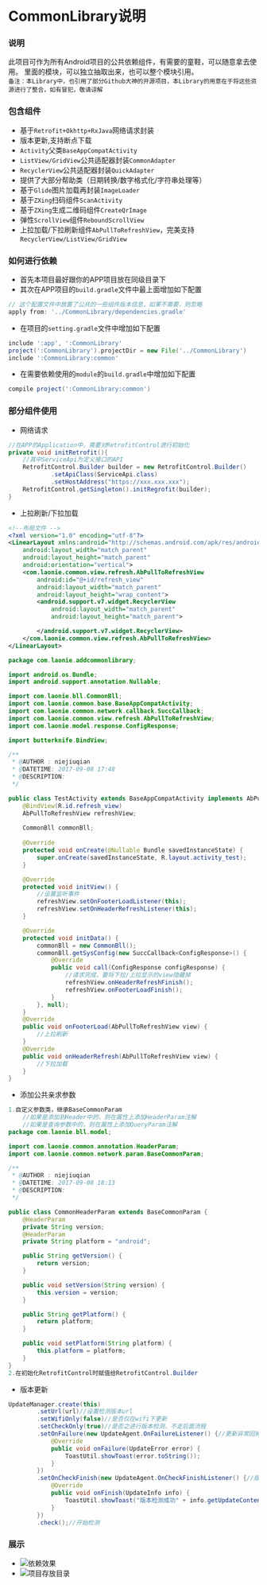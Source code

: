 # CommonLibrary说明
### 说明
此项目可作为所有Android项目的公共依赖组件，有需要的童鞋，可以随意拿去使用。
里面的模块，可以独立抽取出来，也可以整个模块引用。<br/>
`备注：本Library中，也引用了部分Github大神的开源项目，本Library的用意在于将这些资源进行了整合，如有冒犯，敬请谅解`

### 包含组件
- 基于`Retrofit+Okhttp+RxJava`网络请求封装
- 版本更新,支持断点下载
- `Activity`父类`BaseAppCompatActivity`
- `ListView/GridView`公共适配器封装`CommonAdapter`
- `RecyclerView`公共适配器封装`QuickAdapter`
- 提供了大部分帮助类（日期转换/数字格式化/字符串处理等）
- 基于`Glide`图片加载再封装`ImageLoader`
- 基于`ZXing`扫码组件`ScanActivity`
- 基于`ZXing`生成二维码组件`CreateQrImage`
- 弹性`ScrollView`组件`ReboundScrollView`
- 上拉加载/下拉刷新组件`AbPullToRefreshView`，完美支持`RecyclerView/ListView/GridView`

### 如何进行依赖
- 首先本项目最好跟你的APP项目放在同级目录下
- 其次在APP项目的`build.gradle`文件中最上面增加如下配置
```gradle
// 这个配置文件中放置了公共的一些组件版本信息，如果不需要，则忽略
apply from: '../CommonLibrary/dependencies.gradle'
```
- 在项目的`setting.gradle`文件中增加如下配置
```gradle
include ':app', ':CommonLibrary'
project(':CommonLibrary').projectDir = new File('../CommonLibrary')
include ':CommonLibrary:common'
```
- 在需要依赖使用的`module`的`build.gradle`中增加如下配置
```gradle
compile project(':CommonLibrary:common')
```
### 部分组件使用
- 网络请求
```java
//在APP的Application中，需要对RetrofitControl进行初始化
private void initRetrofit(){
    //其中ServiceApi为定义接口的API
    RetrofitControl.Builder builder = new RetrofitControl.Builder()
            .setApiClass(ServiceApi.class)
            .setHostAddress("https://xxx.xxx.xxx");
    RetrofitControl.getSingleton().initRegrofit(builder);
}
```
- 上拉刷新/下拉加载
```xml
<!--布局文件 -->
<?xml version="1.0" encoding="utf-8"?>
<LinearLayout xmlns:android="http://schemas.android.com/apk/res/android"
    android:layout_width="match_parent"
    android:layout_height="match_parent"
    android:orientation="vertical">
    <com.laonie.common.view.refresh.AbPullToRefreshView
        android:id="@+id/refresh_view"
        android:layout_width="match_parent"
        android:layout_height="wrap_content">
        <android.support.v7.widget.RecyclerView
            android:layout_width="match_parent"
            android:layout_height="match_parent">

        </android.support.v7.widget.RecyclerView>
    </com.laonie.common.view.refresh.AbPullToRefreshView>
</LinearLayout>
```
```java
package com.laonie.addcommonlibrary;

import android.os.Bundle;
import android.support.annotation.Nullable;

import com.laonie.bll.CommonBll;
import com.laonie.common.base.BaseAppCompatActivity;
import com.laonie.common.network.callback.SuccCallback;
import com.laonie.common.view.refresh.AbPullToRefreshView;
import com.laonie.model.response.ConfigResponse;

import butterknife.BindView;

/**
 * @AUTHOR : niejiuqian
 * @DATETIME: 2017-09-08 17:48
 * @DESCRIPTION:
 */

public class TestActivity extends BaseAppCompatActivity implements AbPullToRefreshView.OnFooterLoadListener,AbPullToRefreshView.OnHeaderRefreshListener {
    @BindView(R.id.refresh_view)
    AbPullToRefreshView refreshView;
    
    CommonBll commonBll;
    
    @Override
    protected void onCreate(@Nullable Bundle savedInstanceState) {
        super.onCreate(savedInstanceState, R.layout.activity_test);
    }

    @Override
    protected void initView() {
        //设置监听事件
        refreshView.setOnFooterLoadListener(this);
        refreshView.setOnHeaderRefreshListener(this);
    }

    @Override
    protected void initData() {
        commonBll = new CommonBll();
        commonBll.getSysConfig(new SuccCallback<ConfigResponse>() {
            @Override
            public void call(ConfigResponse configResponse) {
                //请求完成，要将下拉/上拉显示的view隐藏掉
                refreshView.onHeaderRefreshFinish();
                refreshView.onFooterLoadFinish();
            }
        }, null);
    }
    @Override
    public void onFooterLoad(AbPullToRefreshView view) {
        //上拉刷新
    }
    @Override
    public void onHeaderRefresh(AbPullToRefreshView view) {
        //下拉加载
    }
}
```
- 添加公共亲求参数
```java
1.自定义参数类，继承BaseCommonParam
    //如果是添加到Header中的，则在属性上添加HeaderParam注解
    //如果是查询参数中的，则在属性上添加QueryParam注解
package com.laonie.bll.model;

import com.laonie.common.annotation.HeaderParam;
import com.laonie.common.network.param.BaseCommonParam;

/**
 * @AUTHOR : niejiuqian
 * @DATETIME: 2017-09-08 18:13
 * @DESCRIPTION:
 */

public class CommonHeaderParam extends BaseCommonParam {
    @HeaderParam
    private String version;
    @HeaderParam
    private String platform = "android";

    public String getVersion() {
        return version;
    }

    public void setVersion(String version) {
        this.version = version;
    }

    public String getPlatform() {
        return platform;
    }

    public void setPlatform(String platform) {
        this.platform = platform;
    }
}
2.在初始化RetrofitControl时赋值给RetrofitControl.Builder
```
- 版本更新
```java
UpdateManager.create(this)
        .setUrl(url)//设置检测版本url
        .setWifiOnly(false)//是否仅在wifi下更新
        .setCheckOnly(true)//是否之进行版本检测，不走后面流程
        .setOnFailure(new UpdateAgent.OnFailureListener() {//更新异常回掉
            @Override
            public void onFailure(UpdateError error) {
                ToastUtil.showToast(error.toString());
            }
        })
        .setOnCheckFinish(new UpdateAgent.OnCheckFinishListener() {//版本检测结果回掉
            @Override
            public void onFinish(UpdateInfo info) {
                ToastUtil.showToast("版本检测成功" + info.getUpdateContent());
            }
        })
        .check();//开始检测
```
### 展示
- ![依赖效果](http://note.youdao.com/yws/public/resource/9ebef5d7fb785976a2e4759ea7df63ba/xmlnote/747C839CFF434B87B7E1E66A031D3CFC/4452)
- ![项目存放目录](http://note.youdao.com/yws/public/resource/9ebef5d7fb785976a2e4759ea7df63ba/xmlnote/2E3BAEF687BB4D0CB22B23564653179E/4455)